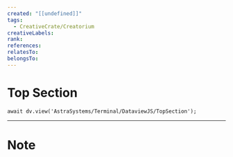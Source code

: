 ```yaml
---
created: "[[undefined]]"
tags:
  - CreativeCrate/Creatorium
creativeLabels: 
rank: 
references: 
relatesTo: 
belongsTo: 
---
```

# Top Section
```jsD
await dv.view('AstraSystems/Terminal/DataviewJS/TopSection');
```
---
# Note

